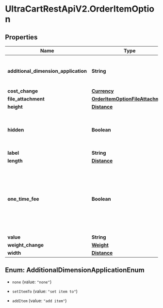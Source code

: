 # UltraCartRestApiV2.OrderItemOption

## Properties
Name | Type | Description | Notes
------------ | ------------- | ------------- | -------------
**additional_dimension_application** | **String** | How the additional dimensions are applied to the item. | [optional] 
**cost_change** | [**Currency**](Currency.md) |  | [optional] 
**file_attachment** | [**OrderItemOptionFileAttachment**](OrderItemOptionFileAttachment.md) |  | [optional] 
**height** | [**Distance**](Distance.md) |  | [optional] 
**hidden** | **Boolean** | True if this option is hidden from display on the order | [optional] 
**label** | **String** | Label | [optional] 
**length** | [**Distance**](Distance.md) |  | [optional] 
**one_time_fee** | **Boolean** | True if the cost associated with this option is a one time fee or multiplied by the quantity of the item | [optional] 
**value** | **String** | Value | [optional] 
**weight_change** | [**Weight**](Weight.md) |  | [optional] 
**width** | [**Distance**](Distance.md) |  | [optional] 


<a name="AdditionalDimensionApplicationEnum"></a>
## Enum: AdditionalDimensionApplicationEnum


* `none` (value: `"none"`)

* `setItemTo` (value: `"set item to"`)

* `addItem` (value: `"add item"`)




